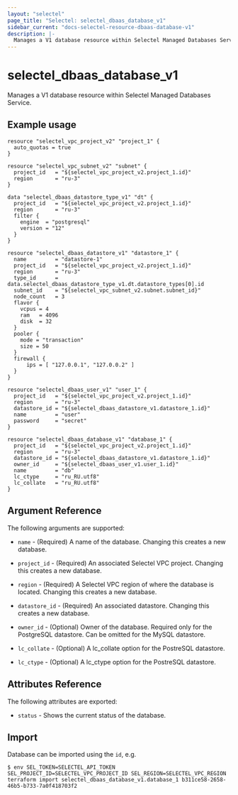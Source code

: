```yaml
---
layout: "selectel"
page_title: "Selectel: selectel_dbaas_database_v1"
sidebar_current: "docs-selectel-resource-dbaas-database-v1"
description: |-
  Manages a V1 database resource within Selectel Managed Databases Service.
---
```


# selectel\_dbaas\_database\_v1

Manages a V1 database resource within Selectel Managed Databases Service.

## Example usage

```hcl
resource "selectel_vpc_project_v2" "project_1" {
  auto_quotas = true
}

resource "selectel_vpc_subnet_v2" "subnet" {
  project_id   = "${selectel_vpc_project_v2.project_1.id}"
  region       = "ru-3"
}

data "selectel_dbaas_datastore_type_v1" "dt" {
  project_id   = "${selectel_vpc_project_v2.project_1.id}"
  region       = "ru-3"
  filter {
    engine  = "postgresql"
    version = "12"
  }
}

resource "selectel_dbaas_datastore_v1" "datastore_1" {
  name         = "datastore-1"
  project_id   = "${selectel_vpc_project_v2.project_1.id}"
  region       = "ru-3"
  type_id      = data.selectel_dbaas_datastore_type_v1.dt.datastore_types[0].id
  subnet_id    = "${selectel_vpc_subnet_v2.subnet.subnet_id}"
  node_count   = 3
  flavor {
    vcpus = 4
    ram   = 4096
    disk  = 32
  }
  pooler {
    mode = "transaction"
    size = 50
  }
  firewall {
      ips = [ "127.0.0.1", "127.0.0.2" ]
  }
}

resource "selectel_dbaas_user_v1" "user_1" {
  project_id   = "${selectel_vpc_project_v2.project_1.id}"
  region       = "ru-3"
  datastore_id = "${selectel_dbaas_datastore_v1.datastore_1.id}"
  name         = "user"
  password     = "secret"
}

resource "selectel_dbaas_database_v1" "database_1" {
  project_id   = "${selectel_vpc_project_v2.project_1.id}"
  region       = "ru-3"
  datastore_id = "${selectel_dbaas_datastore_v1.datastore_1.id}"
  owner_id     = "${selectel_dbaas_user_v1.user_1.id}"
  name         = "db"
  lc_ctype     = "ru_RU.utf8"
  lc_collate   = "ru_RU.utf8"
}
```

## Argument Reference

The following arguments are supported:

* `name` - (Required) A name of the database.
  Changing this creates a new database.

* `project_id` - (Required) An associated Selectel VPC project.
  Changing this creates a new database.

* `region` - (Required) A Selectel VPC region of where the database is located.
  Changing this creates a new database.

* `datastore_id` - (Required) An associated datastore.
  Changing this creates a new database.

* `owner_id` - (Optional) Owner of the database. Required only for the PostgreSQL datastore. Can be omitted for the MySQL datastore.

* `lc_collate` - (Optional) A lc_collate option for the PostreSQL datastore.

* `lc_ctype` - (Optional) A lc_ctype option for the PostreSQL datastore.

## Attributes Reference

The following attributes are exported:

* `status` - Shows the current status of the database.

## Import

Database can be imported using the `id`, e.g.

```shell
$ env SEL_TOKEN=SELECTEL_API_TOKEN SEL_PROJECT_ID=SELECTEL_VPC_PROJECT_ID SEL_REGION=SELECTEL_VPC_REGION terraform import selectel_dbaas_database_v1.database_1 b311ce58-2658-46b5-b733-7a0f418703f2
```
